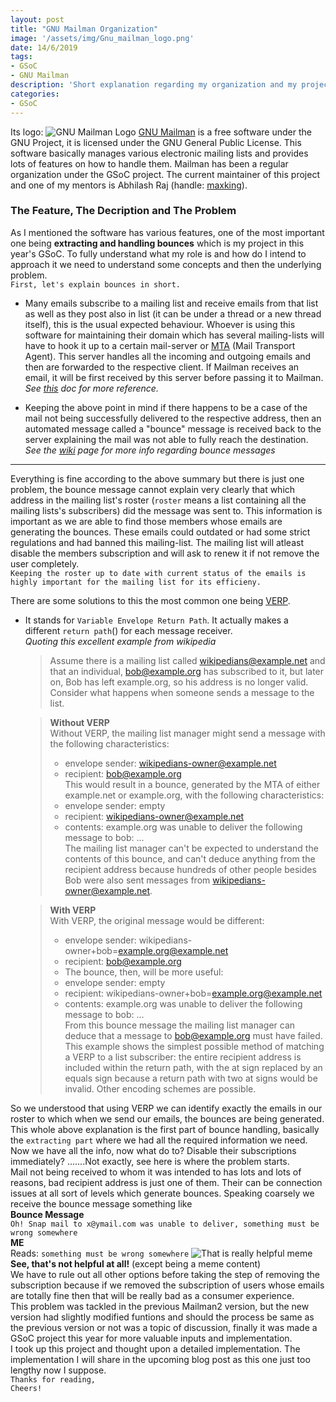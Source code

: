 ```yaml
---
layout: post
title: "GNU Mailman Organization"
image: '/assets/img/Gnu_mailman_logo.png'
date: 14/6/2019
tags:
- GSoC
- GNU Mailman
description: 'Short explanation regarding my organization and my project'
categories:
- GSoC
---
```

Its logo:
![GNU Mailman Logo]({{page.image}})
[GNU Mailman](https://en.wikipedia.org/wiki/GNU_Mailman) is a free software under the GNU Project, it is licensed under the GNU General Public License. This software basically manages various electronic mailing lists and provides lots of features on how to handle them. Mailman has been a regular organization under the GSoC project.
The current maintainer of this project and one of my mentors is Abhilash Raj (handle: [maxking](https://asynchronous.in)).

### The Feature, The Decription and The Problem

As I mentioned the software has various features, one of the most important one being **extracting and handling bounces** which is my project in this year's GSoC. To fully understand what my role is and how do I intend to approach it we need to understand some concepts and then the underlying problem.  
`First, let's explain bounces in short.`

- Many emails subscribe to a mailing list and receive emails from that list as well as they post also in list (it can be under a thread or a new thread itself), this is the usual expected behaviour. Whoever is using this software for maintaining their domain which has several mailing-lists will have to hook it up to a certain mail-server or [MTA](https://en.wikipedia.org/wiki/Message_transfer_agent) (Mail Transport Agent). This server handles all the incoming and outgoing emails and then are forwarded to the respective client. If Mailman receives an email, it will be first received by this server before passing it to Mailman.  
*See [this](https://mailman.readthedocs.io/en/latest/src/mailman/docs/mta.html?highlight=Mail%20server) doc for more reference.*

- Keeping the above point in mind if there happens to be a case of the mail not being successfully delivered to the respective address, then an automated message called a "bounce" message is received back to the server explaining the mail was not able to fully reach the destination.  
*See the [wiki](https://en.wikipedia.org/wiki/Bounce_message) page for more info regarding bounce messages*

---
Everything is fine according to the above summary but there is just one problem, the bounce message cannot explain very clearly that which address in the mailing list's roster (`roster` means a list containing all the mailing lists's subscribers) did the message was sent to. This information is important as we are able to find those members whose emails are generating the bounces. These emails could outdated or had some strict regulations and had banned this mailing-list. The mailing list will atleast disable the members subscription and will ask to renew it if not remove the user completely.  
`Keeping the roster up to date with current status of the emails is highly important for the mailing list for its efficieny.`  

There are some solutions to this the most common one being [VERP](https://en.wikipedia.org/wiki/Variable_envelope_return_path).

- It stands for `Variable Envelope Return Path`. It actually makes a different `return path`() for each message receiver.  
*Quoting this excellent example from wikipedia*  

    >Assume there is a mailing list called wikipedians@example.net and that an individual, bob@example.org has subscribed to it, but later on, Bob has left example.org, so his address is no longer valid. Consider what happens when someone sends a message to the list.

    >**Without VERP**  
    >Without VERP, the mailing list manager might send a message with the following characteristics:
    >- envelope sender: wikipedians-owner@example.net  
    >- recipient: bob@example.org  
    >This would result in a bounce, generated by the MTA of either example.net or example.org, with the following characteristics:  
    >- envelope sender: empty
    >- recipient: wikipedians-owner@example.net
    >- contents: example.org was unable to deliver the following message to bob: ...  
    >The mailing list manager can't be expected to understand the contents of this bounce, and can't deduce anything from the recipient address because hundreds of other people besides Bob were also sent messages from wikipedians-owner@example.net.

    >**With VERP**  
    >With VERP, the original message would be different:  
    >- envelope sender: wikipedians-owner+bob=example.org@example.net
    >- recipient: bob@example.org
    >- The bounce, then, will be more useful:
    >- envelope sender: empty
    >- recipient: wikipedians-owner+bob=example.org@example.net
    >- contents: example.org was unable to deliver the following message to bob: ...  
    >From this bounce message the mailing list manager can deduce that a message to bob@example.org must have failed.
    >This example shows the simplest possible method of matching a VERP to a list subscriber: the entire recipient address is included within the return path, with the at sign replaced by an equals sign because a return path with two at signs would be invalid. Other encoding schemes are possible.

So we understood that using VERP we can identify exactly the emails in our roster to which when we send our emails, the bounces are being generated. This whole above explanation is the first part of bounce handling, basically the `extracting part` where we had all the required information we need.  
Now we have all the info, now what do to? Disable their subscriptions immediately? .......Not exactly, see here is where the problem starts.  
Mail not being received to whom it was intended to has lots and lots of reasons, bad recipient address is just one of them. Their can be connection issues at all sort of levels which generate bounces. Speaking coarsely we receive the bounce message something like  
**Bounce Message**  
```Oh! Snap mail to x@ymail.com was unable to deliver, something must be wrong somewhere```  
**ME**  
Reads: `something must be wrong somewhere`
![That is really helpful meme](/assets/img/wow-just-wow.jpg)  
**See, that's not helpful at all!** (except being a meme content)  
We have to rule out all other options before taking the step of removing the subscription because if we removed the subscription of users whose emails are totally fine then that will be really bad as a consumer experience.  
This problem was tackled in the previous Mailman2 version, but the new version had slightly modified funtions and should the process be same as the previous version or not was a topic of discussion, finally it was made a GSoC project this year for more valuable inputs and implementation.  
I took up this project and thought upon a detailed implementation. The implementation I will share in the upcoming blog post as this one just too lengthy now I suppose.  
`Thanks for reading,`  
`Cheers!`
